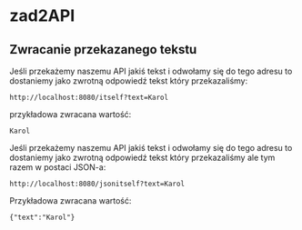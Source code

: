 # zad2API

## Zwracanie przekazanego tekstu
Jeśli przekażemy naszemu API jakiś tekst i odwołamy się do tego adresu to dostaniemy jako zwrotną odpowiedź
tekst który przekazaliśmy:
```
http://localhost:8080/itself?text=Karol
```
przykładowa zwracana wartość:
```
Karol
```

Jeśli przekażemy naszemu API jakiś tekst i odwołamy się do tego adresu to dostaniemy jako zwrotną odpowiedź
tekst który przekazaliśmy ale tym razem w postaci JSON-a:
```
http://localhost:8080/jsonitself?text=Karol
```
Przykładowa zwracana wartość:
```
{"text":"Karol"}
```
